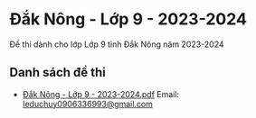 # Đắk Nông - Lớp 9 - 2023-2024

Đề thi dành cho lớp Lớp 9 tỉnh Đắk Nông năm 2023-2024

## Danh sách đề thi

- [Đắk Nông - Lớp 9 - 2023-2024.pdf](Đắk%20Nông%20-%20Lớp%209%20-%202023-2024.pdf)
Email: leduchuy0906336993@gmail.com

